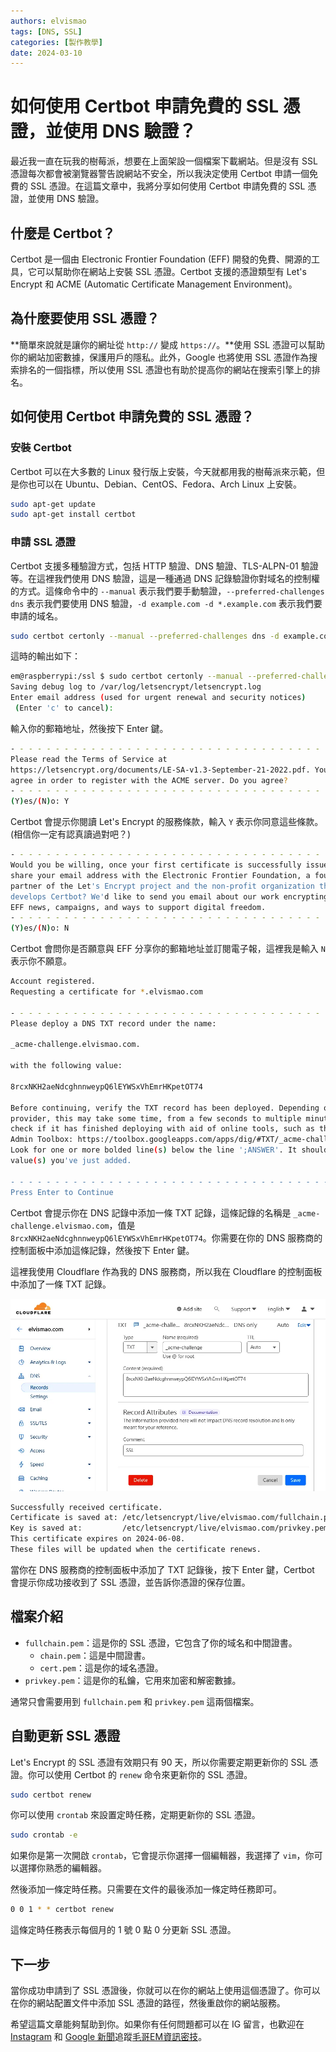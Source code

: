 ```yaml
---
authors: elvismao
tags: [DNS, SSL]
categories: [製作教學]
date: 2024-03-10
---
```


# 如何使用 Certbot 申請免費的 SSL 憑證，並使用 DNS 驗證？

最近我一直在玩我的樹莓派，想要在上面架設一個檔案下載網站。但是沒有 SSL 憑證每次都會被瀏覽器警告說網站不安全，所以我決定使用 Certbot 申請一個免費的 SSL 憑證。在這篇文章中，我將分享如何使用 Certbot 申請免費的 SSL 憑證，並使用 DNS 驗證。

## 什麼是 Certbot？

Certbot 是一個由 Electronic Frontier Foundation (EFF) 開發的免費、開源的工具，它可以幫助你在網站上安裝 SSL 憑證。Certbot 支援的憑證類型有 Let's Encrypt 和 ACME (Automatic Certificate Management Environment)。

## 為什麼要使用 SSL 憑證？

**簡單來說就是讓你的網址從 `http://` 變成 `https://`。**使用 SSL 憑證可以幫助你的網站加密數據，保護用戶的隱私。此外，Google 也將使用 SSL 憑證作為搜索排名的一個指標，所以使用 SSL 憑證也有助於提高你的網站在搜索引擎上的排名。

## 如何使用 Certbot 申請免費的 SSL 憑證？

### 安裝 Certbot

Certbot 可以在大多數的 Linux 發行版上安裝，今天就都用我的樹莓派來示範，但是你也可以在 Ubuntu、Debian、CentOS、Fedora、Arch Linux 上安裝。

```bash
sudo apt-get update
sudo apt-get install certbot
```

### 申請 SSL 憑證

Certbot 支援多種驗證方式，包括 HTTP 驗證、DNS 驗證、TLS-ALPN-01 驗證等。在這裡我們使用 DNS 驗證，這是一種通過 DNS 記錄驗證你對域名的控制權的方式。這條命令中的 `--manual` 表示我們要手動驗證，`--preferred-challenges dns` 表示我們要使用 DNS 驗證，`-d example.com -d *.example.com` 表示我們要申請的域名。

```bash
sudo certbot certonly --manual --preferred-challenges dns -d example.com -d *.example.com
```

這時的輸出如下：

```bash
em@raspberrypi:/ssl $ sudo certbot certonly --manual --preferred-challenges dns -d '*.elvismao.com'
Saving debug log to /var/log/letsencrypt/letsencrypt.log
Enter email address (used for urgent renewal and security notices)
 (Enter 'c' to cancel):
```

輸入你的郵箱地址，然後按下 Enter 鍵。

```bash
- - - - - - - - - - - - - - - - - - - - - - - - - - - - - - - - - - - - - - - -
Please read the Terms of Service at
https://letsencrypt.org/documents/LE-SA-v1.3-September-21-2022.pdf. You must
agree in order to register with the ACME server. Do you agree?
- - - - - - - - - - - - - - - - - - - - - - - - - - - - - - - - - - - - - - - -
(Y)es/(N)o: Y
```

Certbot 會提示你閱讀 Let's Encrypt 的服務條款，輸入 `Y` 表示你同意這些條款。(相信你一定有認真讀過對吧？)

```bash
- - - - - - - - - - - - - - - - - - - - - - - - - - - - - - - - - - - - - - - -
Would you be willing, once your first certificate is successfully issued, to
share your email address with the Electronic Frontier Foundation, a founding
partner of the Let's Encrypt project and the non-profit organization that
develops Certbot? We'd like to send you email about our work encrypting the web,
EFF news, campaigns, and ways to support digital freedom.
- - - - - - - - - - - - - - - - - - - - - - - - - - - - - - - - - - - - - - - -
(Y)es/(N)o: N
```

Certbot 會問你是否願意與 EFF 分享你的郵箱地址並訂閱電子報，這裡我是輸入 `N` 表示你不願意。

```bash
Account registered.
Requesting a certificate for *.elvismao.com

- - - - - - - - - - - - - - - - - - - - - - - - - - - - - - - - - - - - - - - -
Please deploy a DNS TXT record under the name:

_acme-challenge.elvismao.com.

with the following value:

8rcxNKH2aeNdcghnnweypQ6lEYWSxVhEmrHKpetOT74

Before continuing, verify the TXT record has been deployed. Depending on the DNS
provider, this may take some time, from a few seconds to multiple minutes. You can
check if it has finished deploying with aid of online tools, such as the Google
Admin Toolbox: https://toolbox.googleapps.com/apps/dig/#TXT/_acme-challenge.elvismao.com.
Look for one or more bolded line(s) below the line ';ANSWER'. It should show the
value(s) you've just added.

- - - - - - - - - - - - - - - - - - - - - - - - - - - - - - - - - - - - - - - -
Press Enter to Continue
```

Certbot 會提示你在 DNS 記錄中添加一條 TXT 記錄，這條記錄的名稱是 `_acme-challenge.elvismao.com`，值是 `8rcxNKH2aeNdcghnnweypQ6lEYWSxVhEmrHKpetOT74`。你需要在你的 DNS 服務商的控制面板中添加這條記錄，然後按下 Enter 鍵。

這裡我使用 Cloudflare 作為我的 DNS 服務商，所以我在 Cloudflare 的控制面板中添加了一條 TXT 記錄。

![DNS 設定](dns.webp)

```bash
Successfully received certificate.
Certificate is saved at: /etc/letsencrypt/live/elvismao.com/fullchain.pem
Key is saved at:         /etc/letsencrypt/live/elvismao.com/privkey.pem
This certificate expires on 2024-06-08.
These files will be updated when the certificate renews.
```

當你在 DNS 服務商的控制面板中添加了 TXT 記錄後，按下 Enter 鍵，Certbot 會提示你成功接收到了 SSL 憑證，並告訴你憑證的保存位置。

## 檔案介紹

-   `fullchain.pem`：這是你的 SSL 憑證，它包含了你的域名和中間證書。
    -   `chain.pem`：這是中間證書。
    -   `cert.pem`：這是你的域名憑證。
-   `privkey.pem`：這是你的私鑰，它用來加密和解密數據。

通常只會需要用到 `fullchain.pem` 和 `privkey.pem` 這兩個檔案。

## 自動更新 SSL 憑證

Let's Encrypt 的 SSL 憑證有效期只有 90 天，所以你需要定期更新你的 SSL 憑證。你可以使用 Certbot 的 `renew` 命令來更新你的 SSL 憑證。

```bash
sudo certbot renew
```

你可以使用 `crontab` 來設置定時任務，定期更新你的 SSL 憑證。

```bash
sudo crontab -e
```

如果你是第一次開啟 `crontab`，它會提示你選擇一個編輯器，我選擇了 `vim`，你可以選擇你熟悉的編輯器。

然後添加一條定時任務。只需要在文件的最後添加一條定時任務即可。

```bash
0 0 1 * * certbot renew
```

這條定時任務表示每個月的 1 號 0 點 0 分更新 SSL 憑證。

## 下一步

當你成功申請到了 SSL 憑證後，你就可以在你的網站上使用這個憑證了。你可以在你的網站配置文件中添加 SSL 憑證的路徑，然後重啟你的網站服務。

希望這篇文章能夠幫助到你。如果你有任何問題都可以在 IG 留言，也歡迎在 [Instagram](https://www.instagram.com/emtech.cc) 和 [Google 新聞](https://news.google.com/publications/CAAqBwgKMKXLvgswsubVAw?ceid=TW:zh-Hant&oc=3)追蹤[毛哥EM資訊密技](https://emtech.cc/)。
